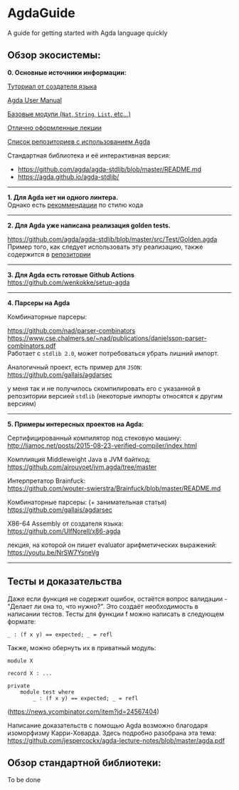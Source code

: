 # AgdaGuide
A guide for getting started with Agda language quickly

## Обзор экосистемы:
**0. Основные источники информации:**

[Туториал от создателя языка](https://www.cse.chalmers.se/~ulfn/papers/afp08/tutorial.pdf)

[Agda User Manual](https://agda.readthedocs.io/en/latest/getting-started/index.html)

[Базовые модули (`Nat`, `String`, `List`, etc...)](https://github.com/agda/agda/tree/master/src/data/lib/prim/Agda/Builtin)

[Отлично оформленные лекции](https://github.com/jespercockx/agda-lecture-notes/blob/master/agda.pdf)

[Список репозиториев с использованием Agda](https://github.com/xgrommx/agda-ecosystem)

Стандартная библиотека и её интерактивная версия:
- https://github.com/agda/agda-stdlib/blob/master/README.md
- https://agda.github.io/agda-stdlib/

---
**1. Для Agda нет ни одного линтера.**<br>
Однако есть [рекоммендации](https://github.com/agda/agda-stdlib/blob/master/doc/style-guide.md) по стилю кода

--- 
**2. Для Agda уже написана реализация golden tests.**

https://github.com/agda/agda-stdlib/blob/master/src/Test/Golden.agda<br>
Пример того, как следует использовать эту реализацию, также содержится в [репозитории](https://github.com/agda/agda-stdlib/tree/master/tests)

---
**3. Для Agda есть готовые Github Actions**<br>
https://github.com/wenkokke/setup-agda

---
**4. Парсеры на Agda**

Комбинаторные парсеры:

https://github.com/nad/parser-combinators<br>
https://www.cse.chalmers.se/~nad/publications/danielsson-parser-combinators.pdf<br>
Работает с `stdlib 2.0`, может потребоваться убрать лишний импорт.

Аналогичный проект, есть пример для `JSON`:<br>https://github.com/gallais/agdarsec

у меня так и не получилось скомпилировать его с указанной в репозитории версией `stdlib` (некоторые импорты относятся к другим версиям)

---
**5. Примеры интересных проектов на Agda:**

Сертифицированный компилятор под стековую машину:<br>
http://liamoc.net/posts/2015-08-23-verified-compiler/index.html

Комплияция Middleweight Java в JVM байткод:<br>
https://github.com/ajrouvoet/jvm.agda/tree/master

Интерпретатор Brainfuck:<br>
https://github.com/wouter-swierstra/Brainfuck/blob/master/README.md

Комбинаторные парсеры: (+ занимательная статья)<br>
https://github.com/gallais/agdarsec

X86-64 Assembly от создателя языка:<br>
https://github.com/UlfNorell/x86-agda

лекция, на которой он пишет evaluator арифметических выражений:<br>
https://youtu.be/NrSW7YsneVg

---


## Тесты и доказательства
Даже если функция не содержит ошибок, остаётся вопрос валидации - "Делает ли она то, что нужно?". Это создаёт необходимость в написании тестов.
Тесты для функции f можно написать в следующем формате:

`_ : (f x y) == expected; _ = refl`

Также, можно обернуть их в приватный модуль:

```
module X

record X : ...

private
	module test where
		_ : (f x y) == expected; _ = refl
```
(https://news.ycombinator.com/item?id=24567404)

Написание доказательств с помощью Agda возможно благодаря изоморфизму Карри-Ховарда.
Здесь подробно разобрана эта тема:
https://github.com/jespercockx/agda-lecture-notes/blob/master/agda.pdf

## Обзор стандартной библиотеки:
To be done
 
